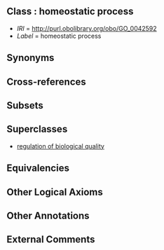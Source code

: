 
## Class : homeostatic process

 * *IRI* = http://purl.obolibrary.org/obo/GO_0042592
 * *Label* = homeostatic process

## Synonyms


## Cross-references


## Subsets


## Superclasses

 * [regulation of biological quality](../../GO/08/GO_0065008.md)

## Equivalencies


## Other Logical Axioms


## Other Annotations


## External Comments

